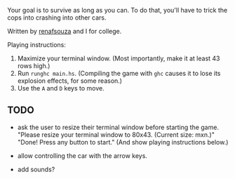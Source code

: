 Your goal is to survive as long as you can. To do that, you'll have to trick the cops into crashing into other cars.

Written by [renafsouza](https://github.com/renafsouza) and I for college.

Playing instructions:
1. Maximize your terminal window. (Most importantly, make it at least 43 rows high.)
2. Run ```runghc main.hs```. (Compiling the game with `ghc` causes it to lose its explosion effects, for some reason.)
3. Use the `A` and `D` keys to move.

TODO
------------

- ask the user to resize their terminal window before starting the game.  
    "Please resize your terminal window to 80x43. (Current size: mxn.)"  
    "Done! Press any button to start." (And show playing instructions below.)

- allow controlling the car with the arrow keys.

- add sounds?
